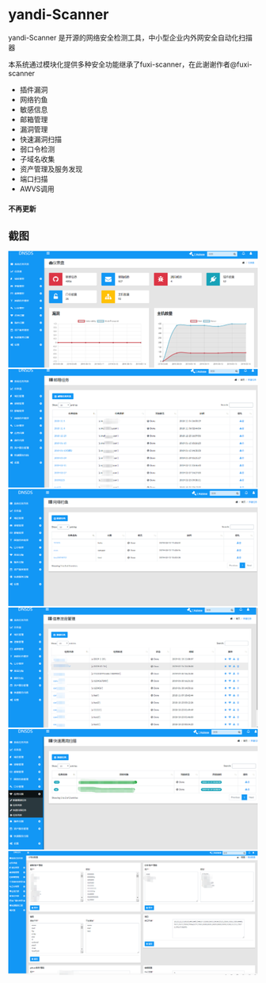 # yandi-Scanner




yandi-Scanner 是开源的网络安全检测工具，中小型企业内外网安全自动化扫描器

本系统通过模块化提供多种安全功能继承了fuxi-scanner，在此谢谢作者@fuxi-scanner

- 插件漏洞
- 网络钓鱼
- 敏感信息
- 邮箱管理
- 漏洞管理
- 快速漏洞扫描
- 弱口令检测
- 子域名收集
- 资产管理及服务发现
- 端口扫描
- AWVS调用




#### 不再更新 ###

## 截图

![1.png](images/1.png)
![2.png](images/2.png)
![3.png](images/3.png)
![4.png](images/4.png)
![5.png](images/5.png)
![6.png](images/6.png)
